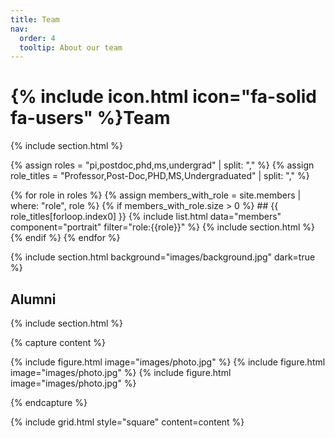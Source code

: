 ```yaml
---
title: Team
nav:
  order: 4
  tooltip: About our team
---
```


# {% include icon.html icon="fa-solid fa-users" %}Team

{% include section.html %}

{% assign roles = "pi,postdoc,phd,ms,undergrad" | split: "," %}
{% assign role_titles = "Professor,Post-Doc,PHD,MS,Undergraduated" | split: "," %}

{% for role in roles %}
  {% assign members_with_role = site.members | where: "role", role %}
  {% if members_with_role.size > 0 %}
    ## {{ role_titles[forloop.index0] }}
    {% include list.html data="members" component="portrait" filter="role:{{role}}" %}
    {% include section.html %}
  {% endif %}
{% endfor %}


{% include section.html background="images/background.jpg" dark=true %}

## Alumni

{% include section.html %}

{% capture content %}

{% include figure.html image="images/photo.jpg" %}
{% include figure.html image="images/photo.jpg" %}
{% include figure.html image="images/photo.jpg" %}

{% endcapture %}

{% include grid.html style="square" content=content %}
